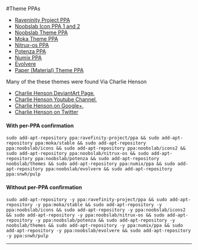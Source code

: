 #Theme PPAs

- 	[Raveninity Project PPA](http://www.noobslab.com/2015/10/ambiance-radiance-colors-suite-updated.html)
-	[Noobslab Icon PPA 1 and 2](http://www.noobslab.com/p/themes-icons.html)
-	[Noobslab Theme PPA](http://www.noobslab.com/p/themes-icons.html)
-	[Moka Theme PPA](http://www.noobslab.com/2016/06/moka-and-faba-icon-themes-are-still.html)
-	[Nitrux-os PPA](http://www.noobslab.com/2015/04/beautiful-icon-theme-nitrux-looks.html)
-	[Potenza PPA](http://www.noobslab.com/2014/09/potenza-icons-reached-to-version-20-but.html)
-	[Numix PPA](http://www.noobslab.com/2014/04/install-numix-icon-packs-in-ubuntulinux.html)
-	[Evolvere](http://www.noobslab.com/2015/03/evolvere-icon-suite-available-for.html)
-	[Paper (Material) Theme PPA](http://www.noobslab.com/2015/11/material-design-suite-offers-theme-and.html)


<p>Many of the these themes were found Via Charlie Henson</p>

- [Charlie Henson DeviantArt Page](http://charlie-henson.deviantart.com/),
- [Charlie Henson Youtube Channel](https://www.youtube.com/user/microfreaks1),
- [Charlie Henson on Google+](https://plus.google.com/+CharlieHenson/posts),
- [Charlie Henson on Twitter](https://twitter.com/MicroFreaks)


#### With per-PPA confirmation

  `
  sudo add-apt-repository ppa:ravefinity-project/ppa && sudo add-apt-repository ppa:moka/stable && sudo add-apt-repository ppa:noobslab/icons && sudo add-apt-repository ppa:noobslab/icons2 && sudo add-apt-repository ppa:noobslab/nitrux-os && sudo add-apt-repository ppa:noobslab/potenza && sudo add-apt-repository noobslab/themes && sudo add-apt-repository ppa:numix/ppa && sudo add-apt-repository ppa:noobslab/evolvere && sudo add-apt-repository ppa:snwh/pulp
  `

#### Without per-PPA confirmation

  `
  sudo add-apt-repository -y ppa:ravefinity-project/ppa && sudo add-apt-repository -y ppa:moka/stable && sudo add-apt-repository -y ppa:noobslab/icons && sudo add-apt-repository -y ppa:noobslab/icons2 && sudo add-apt-repository -y ppa:noobslab/nitrux-os && sudo add-apt-repository -y ppa:noobslab/potenza && sudo add-apt-repository -y noobslab/themes && sudo add-apt-repository -y ppa:numix/ppa && sudo add-apt-repository -y ppa:noobslab/evolvere && sudo add-apt-repository -y ppa:snwh/pulp
  `

----
